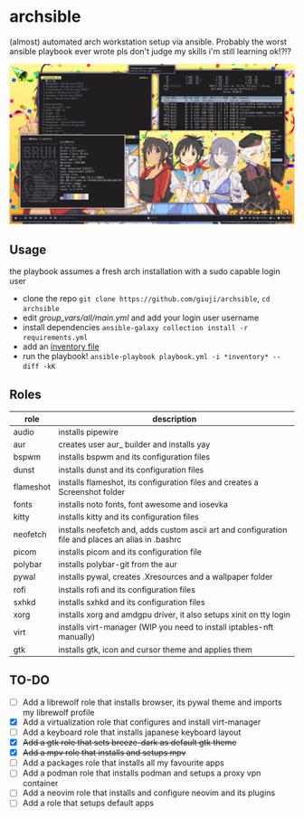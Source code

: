 # archsible
(almost) automated arch workstation setup via ansible.
Probably the worst ansible playbook ever wrote pls don't judge my skills i'm still learning ok!?!?

![Screenshot](screenshot.png)

## Usage
the playbook assumes a fresh arch installation with a sudo capable login user 
- clone the repo `git clone https://github.com/giuji/archsible`, `cd archsible`
- edit *group_vars/all/main.yml* and add your login user username
- install dependencies `ansible-galaxy collection install -r requirements.yml`
- add an [inventory file](https://docs.ansible.com/ansible/latest/user_guide/intro_inventory.html)
- run the playbook! `ansible-playbook playbook.yml -i *inventory* --diff -kK`

## Roles
role | description
--- | ---  
audio | installs pipewire
aur | creates user aur_ builder and installs yay
bspwm | installs bspwm and its configuration files
dunst | installs dunst and its configuration files
flameshot | installs flameshot, its configuration files and creates a Screenshot folder
fonts | installs noto fonts, font awesome and iosevka
kitty | installs kitty and its configuration files
neofetch | installs neofetch and, adds custom ascii art and configuration file and places an alias in .bashrc 
picom | installs picom and its configuration file
polybar | installs polybar-git from the aur
pywal | installs pywal, creates .Xresources and a wallpaper folder
rofi | installs rofi and its configuration files
sxhkd | installs sxhkd and its configuration files
xorg | installs xorg and amdgpu driver, it also setups xinit on tty login
virt | installs virt-manager (WIP you need to install iptables-nft manually)
gtk | installs gtk, icon and cursor theme and applies them
## TO-DO
- [ ] Add a librewolf role that installs browser, its pywal theme and imports my librewolf profile
- [x] Add a virtualization role that configures and install virt-manager
- [ ] Add a keyboard role that installs japanese keyboard layout
- [x] ~~Add a gtk role that sets breeze-dark as default gtk theme~~
- [x] ~~Add a mpv role that installs and setups mpv~~
- [ ] Add a packages role that installs all my favourite apps
- [ ] Add a podman role that installs podman and setups a proxy vpn container
- [ ] Add a neovim role that installs and configure neovim and its plugins
- [ ] Add a role that setups default apps
